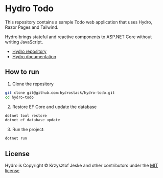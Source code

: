 # Hydro Todo

This repository contains a sample Todo web application that uses Hydro, Razor Pages and Tailwind.

Hydro brings stateful and reactive components to ASP.NET Core without writing JavaScript.

- [Hydro repository](https://github.com/hydrostack/hydro)
- [Hydro documentation](https://usehydro.dev/)

## How to run

1. Clone the repository

```bash
git clone git@github.com:hydrostack/hydro-todo.git
cd hydro-todo
```

2. Restore EF Core and update the database

```bash
dotnet tool restore
dotnet ef database update
```

3. Run the project:

```bash
dotnet run
```

## License

Hydro is Copyright © Krzysztof Jeske and other contributors under the [MIT license](https://raw.githubusercontent.com/hydrostack/hydro-showcase/main/LICENSE)

